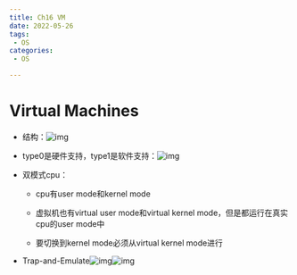 ```yaml
---
title: Ch16 VM
date: 2022-05-26
tags:
 - OS
categories:
 - OS

---
```


# Virtual Machines

- 结构：![img](https://api2.mubu.com/v3/document_image/a774b028-4750-4f47-ae57-c5dff7b2366b-14899999.jpg)

- type0是硬件支持，type1是软件支持：![img](https://api2.mubu.com/v3/document_image/e92742fc-1710-402a-a554-ff8f3bfdaf00-14899999.jpg)

- 双模式cpu：

  

  - cpu有user mode和kernel mode

  - 虚拟机也有virtual user mode和virtual kernel mode，但是都运行在真实cpu的user mode中

  - 要切换到kernel mode必须从virtual kernel mode进行

- Trap-and-Emulate![img](https://markdown-1301334775.cos.eu-frankfurt.myqcloud.com/a410cb2a-6ce4-49f2-93df-225ec8786528-14899999.jpg)![img](https://markdown-1301334775.cos.eu-frankfurt.myqcloud.com/da5bfee2-ee75-4f9e-a3e7-df26afc8592a-14899999.jpg)
